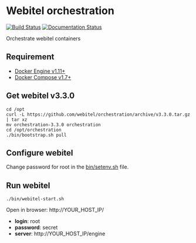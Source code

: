 # Webitel orchestration

[![Build Status](https://travis-ci.org/webitel/orchestration.svg?branch=master)](https://travis-ci.org/webitel/orchestration) [![Documentation Status](https://readthedocs.org/projects/webitel/badge/?version=latest)](http://api.webitel.com/en/latest/?badge=latest) 

Orchestrate webitel containers 

## Requirement

- [Docker Engine v1.11+](https://docs.docker.com/engine/installation/)
- [Docker Compose v1.7+](https://docs.docker.com/compose/install/)

## Get webitel v3.3.0

	cd /opt
	curl -L https://github.com/webitel/orchestration/archive/v3.3.0.tar.gz | tar xz
	mv orchestration-3.3.0 orchestration
	cd /opt/orchestration
	./bin/bootstrap.sh pull

## Configure webitel

Change password for root in the [bin/setenv.sh](bin/setenv.sh) file.

## Run webitel

	./bin/webitel-start.sh

Open in browser: http://YOUR_HOST_IP/

- **login**: root
- **password**: secret
- **server**: http://YOUR_HOST_IP/engine
